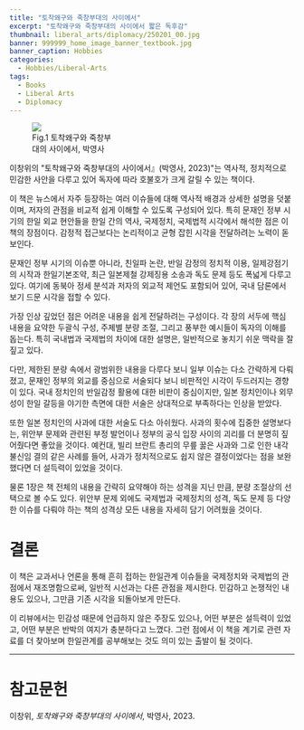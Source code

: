 ```yaml
---
title: "토착왜구와 죽창부대의 사이에서"
excerpt: "토착왜구와 죽창부대의 사이에서 짧은 독후감"
thumbnail: liberal_arts/diplomacy/250201_00.jpg
banner: 999999_home_image_banner_textbook.jpg
banner_caption: Hobbies
categories:
  - Hobbies/Liberal-Arts
tags:
  - Books
  - Liberal Arts
  - Diplomacy
---
```


<figure class="align-center" style="width: 30%">
  <a href="{{ site.url }}{{ site.baseurl }}/assets/images/liberal_arts/diplomacy/250201_00.jpg">
  <img src="{{ site.url }}{{ site.baseurl }}/assets/images/liberal_arts/diplomacy/250201_00.jpg">
  </a>
  <figcaption>
  Fig.1 토착왜구와 죽창부대의 사이에서, 박영사
  </figcaption>
</figure>

이창위의 "토착왜구와 죽창부대의 사이에서』(박영사, 2023)"는 역사적, 정치적으로 민감한 사안을 다루고 있어 독자에 따라 호불호가 크게 갈릴 수 있는 책이다.

이 책은 뉴스에서 자주 등장하는 여러 이슈들에 대해 역사적 배경과 상세한 설명을 덧붙이며, 저자의 관점을 비교적 쉽게 이해할 수 있도록 구성되어 있다. 특히 문재인 정부 시기의 한일 외교 현안들을 한일 간의 역사, 국제정치, 국제법적 시각에서 해석한 점은 이 책의 장점이다. 감정적 접근보다는 논리적이고 균형 잡힌 시각을 전달하려는 노력이 돋보인다.

문재인 정부 시기의 이슈뿐 아니라, 친일파 논란, 반일 감정의 정치적 이용, 일제강점기의 시작과 한일기본조약, 최근 일본제철 강제징용 소송과 독도 문제 등도 폭넓게 다루고 있다. 여기에 동북아 정세 분석과 저자의 외교적 제언도 포함되어 있어, 국내 담론에서 보기 드문 시각을 접할 수 있다.

가장 인상 깊었던 점은 어려운 내용을 쉽게 전달하려는 구성이다. 각 장의 서두에 핵심 내용을 요약한 두괄식 구성, 주제별 분량 조절, 그리고 풍부한 예시들이 독자의 이해를 돕는다. 특히 국내법과 국제법의 차이에 대한 설명은, 일반적으로 놓치기 쉬운 맥락을 잘 짚고 있다.

다만, 제한된 분량 속에서 광범위한 내용을 다루다 보니 일부 이슈는 다소 간략하게 다뤄졌고, 문재인 정부의 외교를 중심으로 서술되다 보니 비판적인 시각이 두드러지는 경향이 있다. 국내 정치인의 반일감정 활용에 대한 비판이 중심이지만, 일본 정치인이나 외무성이 한일 갈등을 야기한 측면에 대한 서술은 상대적으로 부족하다는 인상을 받았다.

또한 일본 정치인의 사과에 대한 서술도 다소 아쉬웠다. 사과의 횟수에 집중한 설명보다는, 위안부 문제와 관련된 부정 발언이나 정부의 공식 입장 사이의 괴리를 더 분명히 짚어줬다면 좋았을 것이다. 예컨대, 빌리 브란트 총리의 무릎 꿇은 사과와 그로 인한 내각 불신임 결의 같은 사례를 들어, 사과가 정치적으로도 쉽지 않은 결정이었다는 점을 보완했다면 더 설득력이 있었을 것이다.

물론 1장은 책 전체의 내용을 간략히 요약해야 하는 성격을 지닌 만큼, 분량 조절상의 선택으로 볼 수도 있다. 위안부 문제 외에도 국제법과 국제정치의 성격, 독도 문제 등 다양한 이슈를 다뤄야 하는 책의 성격상 모든 내용을 자세히 담기 어려웠을 것이다.

# 결론

이 책은 교과서나 언론을 통해 흔히 접하는 한일관계 이슈들을 국제정치와 국제법의 관점에서 재조명함으로써, 일반적 시선과는 다른 관점을 제시한다. 민감하고 논쟁적인 내용도 있으나, 그만큼 기존 시각을 되돌아보게 만든다.

이 리뷰에서는 민감성 때문에 언급하지 않은 주장도 있으나, 어떤 부분은 설득력이 있었고, 어떤 부분은 반박의 여지가 충분하다고 느꼈다. 그런 점에서 이 책을 계기로 관련 자료를 더 찾아보며 한일관계를 공부해보는 것도 의미 있는 출발이 될 것이다.

---

# 참고문헌

이창위, *토착왜구와 죽창부대의 사이에서*, 박영사, 2023.
